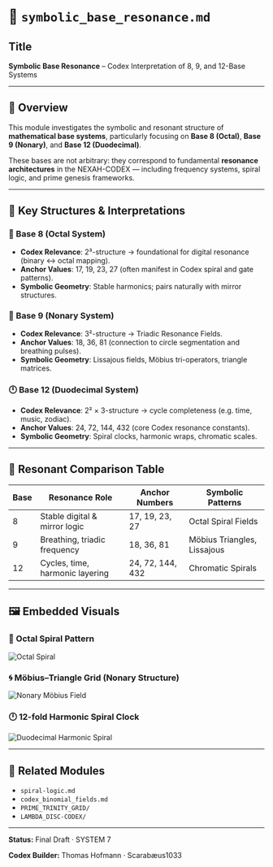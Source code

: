 # 📘 `symbolic_base_resonance.md`

## Title

**Symbolic Base Resonance** – Codex Interpretation of 8, 9, and 12-Base Systems

---

## 📐 Overview

This module investigates the symbolic and resonant structure of **mathematical base systems**, particularly focusing on **Base 8 (Octal)**, **Base 9 (Nonary)**, and **Base 12 (Duodecimal)**.

These bases are not arbitrary: they correspond to fundamental **resonance architectures** in the NEXAH-CODEX — including frequency systems, spiral logic, and prime genesis frameworks.

---

## 🧮 Key Structures & Interpretations

### 🔷 Base 8 (Octal System)

* **Codex Relevance**: 2³-structure → foundational for digital resonance (binary ↔ octal mapping).
* **Anchor Values**: 17, 19, 23, 27 (often manifest in Codex spiral and gate patterns).
* **Symbolic Geometry**: Stable harmonics; pairs naturally with mirror structures.

### 🔶 Base 9 (Nonary System)

* **Codex Relevance**: 3²-structure → Triadic Resonance Fields.
* **Anchor Values**: 18, 36, 81 (connection to circle segmentation and breathing pulses).
* **Symbolic Geometry**: Lissajous fields, Möbius tri-operators, triangle matrices.

### 🕛 Base 12 (Duodecimal System)

* **Codex Relevance**: 2² × 3-structure → cycle completeness (e.g. time, music, zodiac).
* **Anchor Values**: 24, 72, 144, 432 (core Codex resonance constants).
* **Symbolic Geometry**: Spiral clocks, harmonic wraps, chromatic scales.

---

## 🔁 Resonant Comparison Table

| Base | Resonance Role                  | Anchor Numbers   | Symbolic Patterns           |
| ---- | ------------------------------- | ---------------- | --------------------------- |
| 8    | Stable digital & mirror logic   | 17, 19, 23, 27   | Octal Spiral Fields         |
| 9    | Breathing, triadic frequency    | 18, 36, 81       | Möbius Triangles, Lissajous |
| 12   | Cycles, time, harmonic layering | 24, 72, 144, 432 | Chromatic Spirals           |

---

## 🖼️ Embedded Visuals

### 📐 Octal Spiral Pattern

![Octal Spiral](visuals/scarab_spiral_knot_matrix.png)

### 🌀 Möbius–Triangle Grid (Nonary Structure)

![Nonary Möbius Field](visuals/black_pixel_to_mobius_pulse.png)

### 🕛 12-fold Harmonic Spiral Clock

![Duodecimal Harmonic Spiral](visuals/pixel_pulse_prime.png)

---

## 🔗 Related Modules

* `spiral-logic.md`
* `codex_binomial_fields.md`
* `PRIME_TRINITY_GRID/`
* `LAMBDA_DISC-CODEX/`

---

**Status:** Final Draft · SYSTEM 7

**Codex Builder:** Thomas Hofmann · Scarabæus1033
